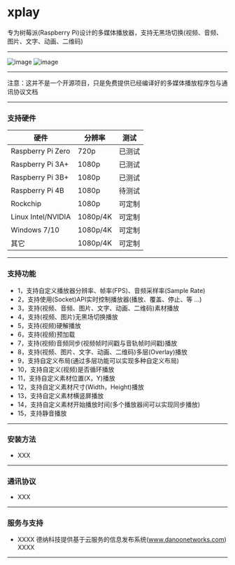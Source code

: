 # xplay

专为树莓派(Raspberry Pi)设计的多媒体播放器，支持无黑场切换(视频、音频、图片、文字、动画、二维码)

---

![image](https://github.com/nulijiabei/xplay/blob/master/images/%E6%A8%AA%E7%AB%96%E5%B1%8F.jpg)
![image](https://github.com/nulijiabei/xplay/blob/master/images/%E5%A4%9A%E5%88%86%E5%B1%8F.gif)

---

注意：这并不是一个开源项目，只是免费提供已经编译好的多媒体播放程序包与通讯协议文档

---
### 支持硬件

| 硬件 | 分辨率 | 测试 |
| --- | --- | --- |
| Raspberry Pi Zero  | 720p     | 已测试 |
| Raspberry Pi 3A+   | 1080p    |已测试 |
| Raspberry Pi 3B+   | 1080p    | 已测试 |
| Raspberry Pi 4B    | 1080p    | 待测试 |
| Rockchip           | 1080p    | 可定制 |
| Linux Intel/NVIDIA | 1080p/4K | 可定制 |
| Windows 7/10       | 1080p/4K | 可定制 |
| 其它               | 1080p/4K | 可定制 |

---
### 支持功能

* 1，支持自定义播放器分辨率、帧率(FPS)、音频采样率(Sample Rate)
* 2，支持使用(Socket)API实时控制播放器(播放、覆盖、停止、等 ...)
* 3，支持(视频、音频、图片、文字、动画、二维码)素材播放
* 4，支持(视频、图片)无黑场切换播放
* 5，支持(视频)硬解播放
* 6，支持(视频)预加载
* 7，支持(视频)音频同步(视频帧时间戳与音轨帧时间戳)播放
* 8，支持(视频、图片、文字、动画、二维码)多层(Overlay)播放
* 9，支持自定义布局(通过多层功能可以实现多种自定义布局)
* 10，支持自定义(视频)是否循环播放
* 11，支持自定义素材位置(X，Y)播放
* 12，支持自定义素材尺寸(Width，Height)播放
* 13，支持自定义素材横竖屏播放
* 14，支持自定义素材开始播放时间(多个播放器间可以实现同步播放)
* 15，支持静音播放

---
### 安装方法

 * XXX 

---
### 通讯协议

 * XXX

---
### 服务与支持

 * XXXX 德纳科技提供基于云服务的信息发布系统(www.danoonetworks.com) XXXX
 
 ---

